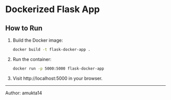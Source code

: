 # Dockerized Flask App

## How to Run

1. Build the Docker image:
   ```bash
   docker build -t flask-docker-app .
   ```
2. Run the container:
   ```bash
   docker run -p 5000:5000 flask-docker-app
   ```
3. Visit http://localhost:5000 in your browser.

---

Author: amukta14 
